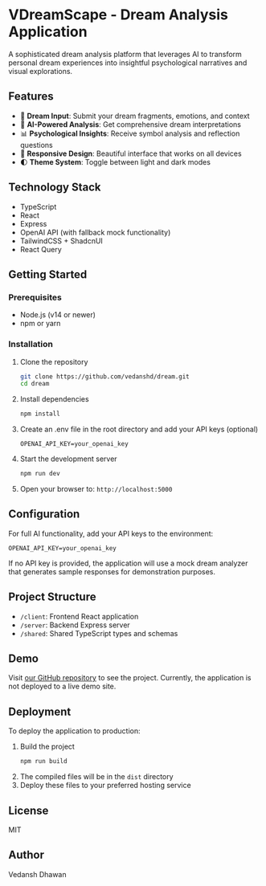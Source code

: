 # VDreamScape - Dream Analysis Application

A sophisticated dream analysis platform that leverages AI to transform personal dream experiences into insightful psychological narratives and visual explorations.

## Features

- 🌙 **Dream Input**: Submit your dream fragments, emotions, and context
- 🧠 **AI-Powered Analysis**: Get comprehensive dream interpretations
- 📊 **Psychological Insights**: Receive symbol analysis and reflection questions
- 📱 **Responsive Design**: Beautiful interface that works on all devices
- 🌓 **Theme System**: Toggle between light and dark modes

## Technology Stack

- TypeScript
- React
- Express
- OpenAI API (with fallback mock functionality)
- TailwindCSS + ShadcnUI
- React Query

## Getting Started

### Prerequisites

- Node.js (v14 or newer)
- npm or yarn

### Installation

1. Clone the repository
   ```bash
   git clone https://github.com/vedanshd/dream.git
   cd dream
   ```
2. Install dependencies
   ```bash
   npm install
   ```
3. Create an .env file in the root directory and add your API keys (optional)
   ```
   OPENAI_API_KEY=your_openai_key
   ```
4. Start the development server
   ```bash
   npm run dev
   ```
5. Open your browser to: `http://localhost:5000`

## Configuration

For full AI functionality, add your API keys to the environment:

```
OPENAI_API_KEY=your_openai_key
```

If no API key is provided, the application will use a mock dream analyzer that generates sample responses for demonstration purposes.

## Project Structure

- `/client`: Frontend React application
- `/server`: Backend Express server
- `/shared`: Shared TypeScript types and schemas

## Demo

Visit [our GitHub repository](https://github.com/vedanshd/dream) to see the project. Currently, the application is not deployed to a live demo site.

## Deployment

To deploy the application to production:

1. Build the project
   ```bash
   npm run build
   ```
2. The compiled files will be in the `dist` directory
3. Deploy these files to your preferred hosting service

## License

MIT

## Author

Vedansh Dhawan

